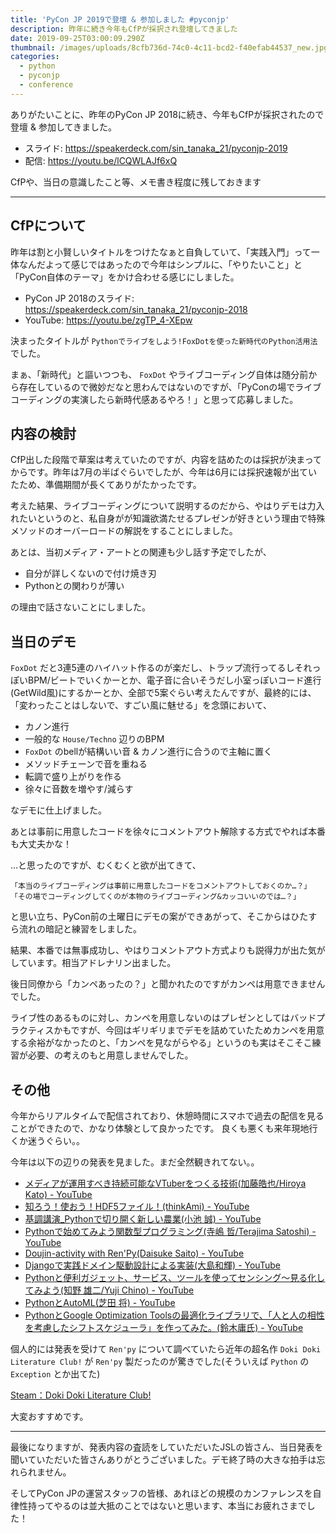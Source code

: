 ```yaml
---
title: 'PyCon JP 2019で登壇 & 参加しました #pyconjp'
description: 昨年に続き今年もCfPが採択され登壇してきました
date: 2019-09-25T03:00:09.290Z
thumbnail: /images/uploads/8cfb736d-74c0-4c11-bcd2-f40efab44537_new.jpg
categories:
  - python
  - pyconjp
  - conference
---
```

ありがたいことに、昨年のPyCon JP 2018に続き、今年もCfPが採択されたので登壇 & 参加してきました。

- スライド: https://speakerdeck.com/sin_tanaka_21/pyconjp-2019
- 配信: https://youtu.be/lCQWLAJf6xQ

CfPや、当日の意識したこと等、メモ書き程度に残しておきます

---

## CfPについて

昨年は割と小賢しいタイトルをつけたなぁと自負していて、「実践入門」って一体なんだよって感じではあったので今年はシンプルに、「やりたいこと」と「PyCon自体のテーマ」をかけ合わせる感じにしました。

- PyCon JP 2018のスライド: https://speakerdeck.com/sin_tanaka_21/pyconjp-2018
- YouTube: https://youtu.be/zgTP_4-XEpw

決まったタイトルが `Pythonでライブをしよう!FoxDotを使った新時代のPython活用法` でした。

まぁ、「新時代」と謳いつつも、 `FoxDot` やライブコーディング自体は随分前から存在しているので微妙だなと思わんではないのですが、「PyConの場でライブコーディングの実演したら新時代感あるやろ！」と思って応募しました。

## 内容の検討

CfP出した段階で草案は考えていたのですが、内容を詰めたのは採択が決まってからです。昨年は7月の半ばぐらいでしたが、今年は6月には採択速報が出ていたため、準備期間が長くてありがたかったです。

考えた結果、ライブコーディングについて説明するのだから、やはりデモは力入れたいというのと、私自身がが知識欲満たせるプレゼンが好きという理由で特殊メソッドのオーバーロードの解説をすることにしました。

あとは、当初メディア・アートとの関連も少し話す予定でしたが、

- 自分が詳しくないので付け焼き刃
- Pythonとの関わりが薄い

の理由で話さないことにしました。

## 当日のデモ

`FoxDot` だと3連5連のハイハット作るのが楽だし、トラップ流行ってるしそれっぽいBPM/ビートでいくかーとか、電子音に合いそうだし小室っぽいコード進行(GetWild風)にするかーとか、全部で5案ぐらい考えたんですが、最終的には、「変わったことはしないで、すごい風に魅せる」を念頭において、

- カノン進行
- 一般的な `House/Techno` 辺りのBPM
- `FoxDot` のbellが結構いい音 & カノン進行に合うので主軸に置く
- メソッドチェーンで音を重ねる
- 転調で盛り上がりを作る
- 徐々に音数を増やす/減らす

なデモに仕上げました。

あとは事前に用意したコードを徐々にコメントアウト解除する方式でやれば本番も大丈夫かな！

…と思ったのですが、むくむくと欲が出てきて、

```
「本当のライブコーディングは事前に用意したコードをコメントアウトしておくのか…？」
「その場でコーディングしてくのが本物のライブコーディング&カッコいいのでは…？」
```
と思い立ち、PyCon前の土曜日にデモの案ができあがって、そこからはひたすら流れの暗記と練習をしました。

結果、本番では無事成功し、やはりコメントアウト方式よりも説得力が出た気がしています。相当アドレナリン出ました。


後日同僚から「カンペあったの？」と聞かれたのですがカンペは用意できませんでした。

ライブ性のあるものに対し、カンペを用意しないのはプレゼンとしてはバッドプラクティスかもですが、今回はギリギリまでデモを詰めていたためカンペを用意する余裕がなかったのと、「カンペを見ながらやる」というのも実はそこそこ練習が必要、の考えのもと用意しませんでした。

## その他

今年からリアルタイムで配信されており、休憩時間にスマホで過去の配信を見ることができたので、かなり体験として良かったです。
良くも悪くも来年現地行くか迷うぐらい。。

今年は以下の辺りの発表を見ました。まだ全然観きれてない。。

- [メディアが運用すべき持続可能なVTuberをつくる技術\(加藤皓也/Hiroya Kato\) \- YouTube](https://www.youtube.com/watch?v=oXhGABVWV8k)
- [知ろう！使おう！HDF5ファイル！\(thinkAmi\) \- YouTube](https://www.youtube.com/watch?v=bSdRlfC2yqA)
- [基調講演\_Pythonで切り開く新しい農業\(小池 誠\) \- YouTube](https://www.youtube.com/watch?v=0bTPOsVvG7g)
- [Pythonで始めてみよう関数型プログラミング\(寺嶋 哲/Terajima Satoshi\) \- YouTube](https://www.youtube.com/watch?v=hGfWInLzKHQ)
- [Doujin\-activity with Ren'Py\(Daisuke Saito\) \- YouTube](https://www.youtube.com/watch?v=mOu6_6VVrRQ)
- [Djangoで実践ドメイン駆動設計による実装\(大島和輝\) \- YouTube](https://www.youtube.com/watch?v=9-OIHTJdDew)
- [Pythonと便利ガジェット、サービス、ツールを使ってセンシング〜見る化してみよう\(知野 雄二/Yuji Chino\) \- YouTube](https://www.youtube.com/watch?v=ZMjNAay-goQ&t=4s)
- [PythonとAutoML\(芝田 将\) \- YouTube](https://www.youtube.com/watch?v=Whkwu46DgBs&t=1614s)
- [PythonとGoogle Optimization Toolsの最適化ライブラリで、「人と人の相性を考慮したシフトスケジューラ」を作ってみた。\(鈴木庸氏\) \- YouTube](https://www.youtube.com/watch?v=xv_mFS4YmKE&t=1317s)

個人的には発表を受けて `Ren'py` について調べていたら近年の超名作 `Doki Doki Literature Club!` が `Ren'py` 製だったのが驚きでした(そういえば `Python` の `Exception` とか出てた)

[Steam：Doki Doki Literature Club\!](https://store.steampowered.com/app/698780/Doki_Doki_Literature_Club/)

大変おすすめです。

---

最後になりますが、発表内容の査読をしていただいたJSLの皆さん、当日発表を聞いていただいた皆さんありがとうございました。デモ終了時の大きな拍手は忘れられません。

そしてPyCon JPの運営スタッフの皆様、あれほどの規模のカンファレンスを自律性持ってやるのは並大抵のことではないと思います、本当にお疲れさまでした！
